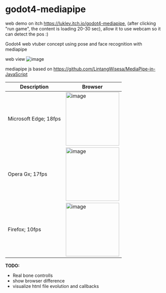 # godot4-mediapipe

web demo on itch https://luklev.itch.io/godot4-mediapipe, (after clicking "run game", the content is loading 20-30 sec), allow it to use webcam so it can detect the pos :)

Godot4 web vtuber concept using pose and face recognition with mediapipe

web view
![image](https://github.com/TechnoLukas/Godot4-mediapipe/assets/110934679/64bbe48f-107a-4dff-ada0-e34f4e96d416)


mediapipe js based on https://github.com/LintangWisesa/MediaPipe-in-JavaScript

| Description           | Browser |
|-----------------------|---------|
| Microsoft Edge; 18fps |<img width="169" alt="image" src="https://github.com/TechnoLukas/Godot4-mediapipe/assets/110934679/35ccb936-790d-4d57-8188-6b62ecff64c0">|
| Opera Gx; 17fps       |<img width="169" alt="image" src="https://github.com/TechnoLukas/Godot4-mediapipe/assets/110934679/705c3875-ec65-4bc4-8909-7debd5b02b78">|
| Firefox; 10fps        |<img width="169" alt="image" src="https://github.com/TechnoLukas/Godot4-mediapipe/assets/110934679/07ef44aa-a2f3-450d-b616-ef5349cf451e">|

**TODO:**
- Real bone controlls
- show browser difference
- visualize html file evolution and callbacks
